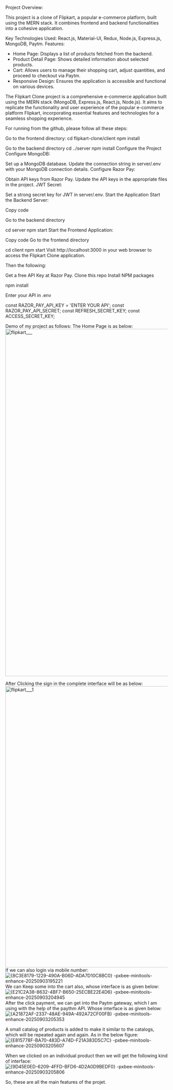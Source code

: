 Project Overview:

This project is a clone of Flipkart, a popular e-commerce platform, built using the MERN stack. It combines frontend and backend functionalities into a cohesive application.

Key Technologies Used:
React.js, Material-UI, Redux, Node.js, Express.js, MongoDB, Paytm. 
Features:

- Home Page: Displays a list of products fetched from the backend.
- Product Detail Page: Shows detailed information about selected products.
- Cart: Allows users to manage their shopping cart, adjust quantities, and proceed to checkout via Paytm.
- Responsive Design: Ensures the application is accessible and functional on various devices.

The Flipkart Clone project is a comprehensive e-commerce application built using the MERN stack (MongoDB, Express.js, React.js, Node.js). It aims to replicate the functionality and user experience of the popular e-commerce platform Flipkart, incorporating essential features and technologies for a seamless shopping experience.

For running from the github, please follow all these steps:

Go to the frontend directory:
cd flipkart-clone/client npm install

Go to the backend directory
cd ../server npm install Configure the Project Configure MongoDB:

Set up a MongoDB database. Update the connection string in server/.env with your MongoDB connection details. Configure Razor Pay:

Obtain API keys from Razor Pay. Update the API keys in the appropriate files in the project. JWT Secret:

Set a strong secret key for JWT in server/.env. Start the Application Start the Backend Server:

Copy code

Go to the backend directory

cd server npm start Start the Frontend Application:

Copy code
Go to the frontend directory

cd client npm start
Visit http://localhost:3000 in your web browser to access the Flipkart Clone application.

Then the following:

Get a free API Key at Razor Pay.
Clone this repo
Install NPM packages

npm install

Enter your API in .env

const RAZOR_PAY_API_KEY = 'ENTER YOUR API';
const RAZOR_PAY_API_SECRET;
const REFRESH_SECRET_KEY;
const ACCESS_SECRET_KEY;

Demo of my project as follows:
The Home Page is as below:
<img width="1920" height="1080" alt="flipkart___" src="https://github.com/user-attachments/assets/693ec0c3-911b-4633-bcb1-740d35ae8d93" />

After Clicking the sign in the complete interface will be as below:
<img width="1801" height="874" alt="flipkart___1" src="https://github.com/user-attachments/assets/f107190c-45b5-43f9-83d6-2dcde782a0f7" />
If we can also login via mobile number: 
![{8C3E8179-1229-490A-B06D-ADA7D10C8BC0} -pxbee-minitools-enhance-20250903195221](https://github.com/user-attachments/assets/d5ef2978-f0ac-4a49-9314-12e6e9d80822)
We can Keep some into the cart also, whose interface is as given below:
![{E21C2A38-8632-4BF7-B650-25ECBE22E4D6} -pxbee-minitools-enhance-20250903204945](https://github.com/user-attachments/assets/95afcdf3-9d56-47c1-b08f-1cd60abe6d52)
After the click payment, we can get into the Paytm gateway, which I am using with the help of the paythm API. Whose interface is as given below:
![{A21872AF-2337-48AE-949A-492A72CF00FB} -pxbee-minitools-enhance-20250903205353](https://github.com/user-attachments/assets/37b90519-529b-4e66-8b1d-ca92a35fde62)

A small catalog of products is added to make it similar to the catalogs, which will be repeated again and again. As in the below figure:
![{E815778F-BA70-483D-A74D-F21A383D5C7C} -pxbee-minitools-enhance-20250903205607](https://github.com/user-attachments/assets/b8455574-10b4-42d7-8e1e-6759aed378fe)

When we clicked on an individual product then we will get the following kind of interface:
![{9D45E0ED-6209-4FFD-BFD6-4D2A0D9BEDF0} -pxbee-minitools-enhance-20250903205806](https://github.com/user-attachments/assets/d9811e1d-95ad-4cff-9e2e-3f5e0fc9287d)

So, these are all the main features of the projet. 

